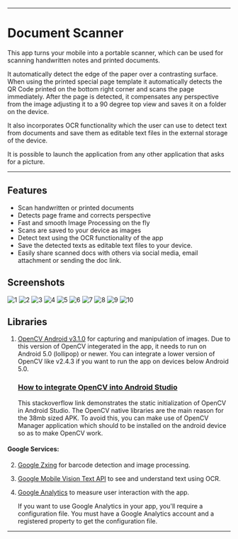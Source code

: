 <hr>

# Document Scanner


This app turns your mobile into a portable scanner, which can be used for scanning handwritten notes and printed documents.

It automatically detect the edge of the paper over a contrasting surface. When using the printed special page template it automatically detects the QR Code printed on the bottom right corner and scans the page immediately. After the page is detected, it compensates any perspective from the image adjusting it to a 90 degree top view and saves it on a folder on the device.

It also incorporates OCR functionality which the user can use to detect text from documents and save them as editable text files in the external storage of the device.

It is  possible to launch the application from any other application that asks for a picture.

<hr>

## Features

* Scan handwritten or printed documents
* Detects page frame and corrects perspective
* Fast and smooth Image Processing on the fly
* Scans are saved to your device as images
* Detect text using the OCR functionality of the app
* Save the detected texts as editable text files to your device.
* Easily share scanned docs with others via social media, email attachment or sending the doc link.



## Screenshots

![1](icon/1.png)
![2](icon/2.png)
![3](icon/3.png)
![4](icon/4.png)
![5](icon/5.png)
![6](icon/6.png)
![7](icon/7.png)
![8](icon/8.png)
![9](icon/9.png)
![10](icon/10.png)



## Libraries
1. [OpenCV Android v3.1.0](http://opencv.org/platforms/android.html) for capturing and manipulation of images.
	Due to this version of OpenCV integerated in the app, it needs to run on Android 5.0 (lollipop) or newer. You can integrate a lower version of OpenCV like v2.4.3 if you want to run the app on devices below Android 5.0.
	
	### [How to integrate OpenCV into Android Studio](http://stackoverflow.com/questions/27406303/opencv-in-android-studio) 
	
	This stackoverflow link demonstrates the static initialization of OpenCV in Android Studio. The OpenCV native libraries are the main reason for the 38mb sized APK. To avoid this, you can make use of OpenCV Manager application which should to be installed on the android device so as to make OpenCV work.

#### Google Services:

2. [Google Zxing](https://github.com/zxing/zxing) for barcode detection and image processing.

3. [Google Mobile Vision Text API](https://developers.google.com/vision/) to see and understand text using OCR.

4. [Google Analytics](https://developers.google.com/analytics/devguides/collection/android/v4/) to measure user interaction with the app.

	If you want to use Google Analytics in your app, you'll require a configuration file.  You must have a Google Analytics account and a registered property to get the configuration file.
	
<hr>

